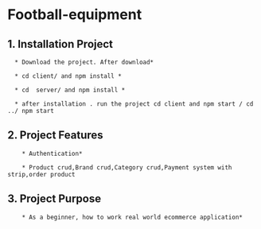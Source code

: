 # Football-equipment

## **1. Installation Project**

      * Download the project. After download*

      * cd client/ and npm install *

      * cd  server/ and npm install *

      * after installation . run the project cd client and npm start / cd ../ npm start

## **2. Project Features**
        * Authentication*

        * Product crud,Brand crud,Category crud,Payment system with strip,order product
     
## **3. Project Purpose**

        * As a beginner, how to work real world ecommerce application*
